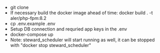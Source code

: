 * git clone
* If necessary build the docker image ahead of time: docker build . -t aler/php-fpm:8.2
* cp .env.example .env
* Setup DB connection and requried app keys in the .env
* docker-compose up
* Note: steward_scheduler will start running as well, it can be stopped with "docker stop steward_scheduler"